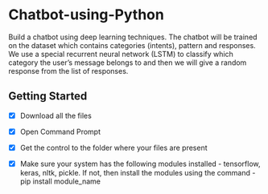 # Chatbot-using-Python
Build a chatbot using deep learning techniques. The chatbot will be trained on the dataset which contains categories (intents), pattern and responses. We use a special recurrent neural network (LSTM) to classify which category the user’s message belongs to and then we will give a random response from the list of responses.

## Getting Started 

- [x] Download all the files

- [x] Open Command Prompt

- [x] Get the control to the folder where your files are present

- [x] Make sure your system has the following modules installed - 
tensorflow, keras, nltk, pickle. If not, then install the modules using the command - pip install module_name

